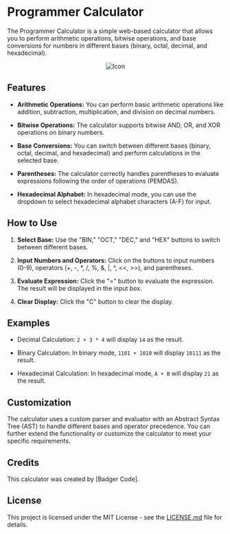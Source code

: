 # Programmer Calculator

The Programmer Calculator is a simple web-based calculator that allows you to perform arithmetic operations, bitwise operations, and base conversions for numbers in different bases (binary, octal, decimal, and hexadecimal).

<p align="center">
	<img alt="Icon" src="./icon.ico"/>
</p>

## Features

- **Arithmetic Operations:** You can perform basic arithmetic operations like addition, subtraction, multiplication, and division on decimal numbers.

- **Bitwise Operations:** The calculator supports bitwise AND, OR, and XOR operations on binary numbers.

- **Base Conversions:** You can switch between different bases (binary, octal, decimal, and hexadecimal) and perform calculations in the selected base.

- **Parentheses:** The calculator correctly handles parentheses to evaluate expressions following the order of operations (PEMDAS).

- **Hexadecimal Alphabet:** In hexadecimal mode, you can use the dropdown to select hexadecimal alphabet characters (A-F) for input.

## How to Use

1. **Select Base:** Use the "BIN," "OCT," "DEC," and "HEX" buttons to switch between different bases.

2. **Input Numbers and Operators:** Click on the buttons to input numbers (0-9), operators (+, -, *, /, %, &, |, ^, <<, >>), and parentheses.

3. **Evaluate Expression:** Click the "=" button to evaluate the expression. The result will be displayed in the input box.

4. **Clear Display:** Click the "C" button to clear the display.

## Examples

- Decimal Calculation: `2 + 3 * 4` will display `14` as the result.

- Binary Calculation: In binary mode, `1101 + 1010` will display `10111` as the result.

- Hexadecimal Calculation: In hexadecimal mode, `A + B` will display `21` as the result.

## Customization

The calculator uses a custom parser and evaluator with an Abstract Syntax Tree (AST) to handle different bases and operator precedence. You can further extend the functionality or customize the calculator to meet your specific requirements.

## Credits

This calculator was created by [Badger Code].

## License

This project is licensed under the MIT License - see the [LICENSE.md](LICENSE.md) file for details.